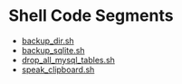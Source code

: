 # Shell Code Segments

* [backup_dir.sh](backup_dir.sh.md)
* [backup_sqlite.sh](backup_sqlite.sh.md)
* [drop_all_mysql_tables.sh](drop_all_mysql_tables.sh.md)
* [speak_clipboard.sh](speak_clipboard.sh.md)
